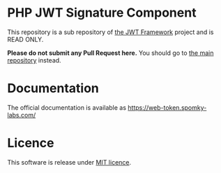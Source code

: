 PHP JWT Signature Component
===========================

This repository is a sub repository of [the JWT Framework](https://github.com/web-token/jwt-framework) project and is READ ONLY.

**Please do not submit any Pull Request here.**
You should go to [the main repository](https://github.com/web-token/jwt-framework) instead. 

# Documentation

The official documentation is available as https://web-token.spomky-labs.com/

# Licence

This software is release under [MIT licence](LICENSE).

